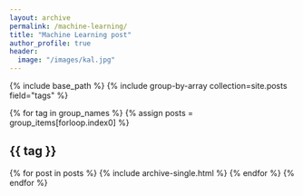 ```yaml
---
layout: archive
permalink: /machine-learning/
title: "Machine Learning post"
author_profile: true
header:
  image: "/images/kal.jpg"
---
```

 {% include base_path %}
 {% include group-by-array collection=site.posts field="tags" %}

 {% for tag in group_names %}
   {% assign posts = group_items[forloop.index0] %}
   <h2 id="{{ tag | slugify }}" class="archive__subtitle">{{ tag    }}</h2>
   {% for post in posts %}
     {% include archive-single.html %}
   {% endfor %}
 {% endfor %}
